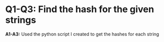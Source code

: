 # Q1-Q3: Find the hash for the given strings
**A1-A3:** Used the python script I created to get the hashes for each string